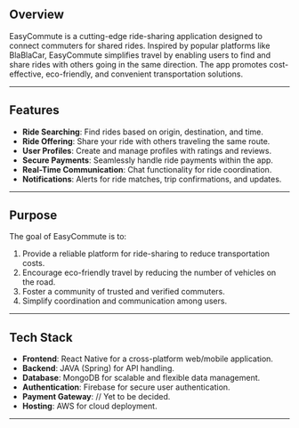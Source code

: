 
## Overview
EasyCommute is a cutting-edge ride-sharing application designed to connect commuters for shared rides. Inspired by popular platforms like BlaBlaCar, EasyCommute simplifies travel by enabling users to find and share rides with others going in the same direction. The app promotes cost-effective, eco-friendly, and convenient transportation solutions.

---

## Features
- **Ride Searching**: Find rides based on origin, destination, and time.
- **Ride Offering**: Share your ride with others traveling the same route.
- **User Profiles**: Create and manage profiles with ratings and reviews.
- **Secure Payments**: Seamlessly handle ride payments within the app.
- **Real-Time Communication**: Chat functionality for ride coordination.
- **Notifications**: Alerts for ride matches, trip confirmations, and updates.

---

## Purpose
The goal of EasyCommute is to:
1. Provide a reliable platform for ride-sharing to reduce transportation costs.
2. Encourage eco-friendly travel by reducing the number of vehicles on the road.
3. Foster a community of trusted and verified commuters.
4. Simplify coordination and communication among users.

---

## Tech Stack
- **Frontend**: React Native for a cross-platform web/mobile application.
- **Backend**: JAVA (Spring) for API handling.
- **Database**: MongoDB for scalable and flexible data management.
- **Authentication**: Firebase for secure user authentication.
- **Payment Gateway**: // Yet to be decided.
- **Hosting**: AWS for cloud deployment.

---